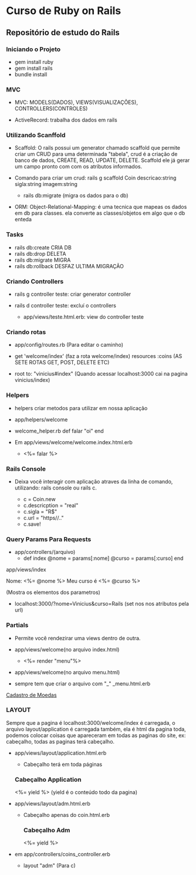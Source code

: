 # Curso de Ruby on Rails

## Repositório de estudo do Rails

### Iniciando o Projeto

* gem install ruby
* gem install rails 
* bundle install

### MVC
* MVC: MODELS(DADOS), VIEWS(VISUALIZAÇÕES), CONTROLLERS(CONTROLES)

* ActiveRecord: trabalha dos dados em rails

### Utilizando Scanffold

* Scaffold: O rails possui um generator chamado scaffold que permite criar um CRUD para uma determinada "tabela", 
crud é a criação de banco de dados, CREATE, READ, UPDATE, DELETE. Scaffold ele já gerar um campo pronto com com os atributos informados.

* Comando para criar um crud: rails g scaffold Coin descricao:string sigla:string imagem:string
     - rails db:migrate (migra os dados para o db)

* ORM: Object-Relational-Mapping: é uma tecnica que mapeas os dados em db para classes. ela converte as classes/objetos em algo que o db enteda

### Tasks

* rails db:create CRIA DB
* rails db:drop DELETA
* rails db:migrate MIGRA
* rails db:rollback DESFAZ ULTIMA MIGRAÇÃO

### Criando Controllers

* rails g controller teste: criar generator controller
* rails d controller teste: excluí o controllers

    - app/views/teste.html.erb: view do controller teste

### Criando rotas

* app/config/routes.rb (Para editar o caminho)

* get 'welcome/index' (faz a rota welcome/index)
resources :coins (AS SETE ROTAS GET, POST, DELETE ETC)

* root to: "vinicius#index" (Quando acessar localhost:3000 cai na pagina vinicius/index)

### Helpers

* helpers criar metodos para utilizar em nossa aplicação

* app/helpers/welcome
* welcome_helper.rb
 def falar
	"oi"
end

* Em app/views/welcome/welcome.index.html.erb

    - <p> <%= falar %></p>

### Rails Console

* Deixa você interagir com aplicação atraves da linha de comando, utilizando: rails console ou rails c.

    - c = Coin.new
    - c.descricption = "real"
    - c.sigla = "R$"
    - c.url = "https//.."
    - c.save! 

###  Query Params Para Requests

* app/controllers/(arquivo) 
    - def index
        @nome = params[:nome]
        @curso = params[:curso]
    end

app/views/index
<p>Nome: <%= @nome %> Meu curso é <%= @curso %></p>(Mostra os elementos dos parametros) 

* localhost:3000/?nome=Vinicius&curso=Rails (set nos nos atributos pela url)


### Partials 

* Permite você rendezirar uma views dentro de outra.

* app/views/welcome(no arquivo index.html)

   - <%= render "menu"%>

* app/views/welcome(no arquivo menu.html)
* sempre tem que criar o arquivo com "_" _menu.html.erb

 <a href="/coins"> Cadastro de Moedas </a>


### LAYOUT

Sempre que a pagina é localhost:3000/welcome/index é carregada, o arquivo layout/application é carregada também,
ela é html da pagina toda, podemos colocar coisas que apareceram em todas as paginas do site, ex: cabeçalho, todas 
as paginas terá cabeçalho.

* app/views/layout/application.html.erb
    - Cabeçalho terá em toda páginas 
    <h3>Cabeçalho Application</h3>
    <%= yield %> (yield é o conteúdo todo da pagina)
    <br>

* app/views/layout/adm.html.erb

  - Cabeçalho apenas do coin.html.erb
    <h3>Cabeçalho Adm</h1> 
    <%= yield %> 

* em app/controllers/coins_controller.erb

    - layout "adm" (Para c)
